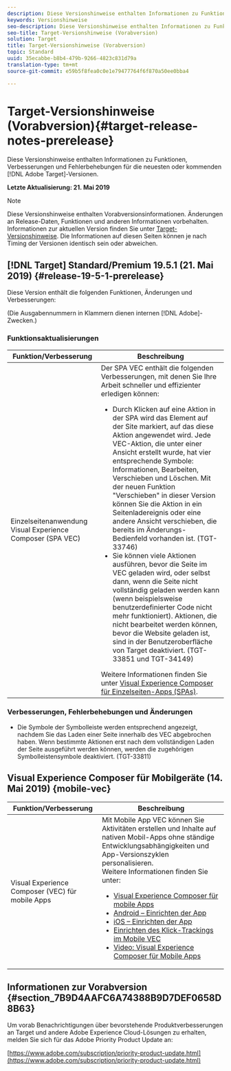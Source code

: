 ```yaml
---
description: Diese Versionshinweise enthalten Informationen zu Funktionen, Verbesserungen, Fehlerbehebungen und bekannten Problemen für die neuesten oder kommenden Target-Versionen.
keywords: Versionshinweise
seo-description: Diese Versionshinweise enthalten Informationen zu Funktionen, Verbesserungen, Fehlerbehebungen und bekannten Problemen für die neuesten oder kommenden Adobe Target-Versionen
seo-title: Target-Versionshinweise (Vorabversion)
solution: Target
title: Target-Versionshinweise (Vorabversion)
topic: Standard
uuid: 35ecabbe-b8b4-479b-9266-4823c831d79a
translation-type: tm+mt
source-git-commit: e59b5f8fea0c0e1e79477764f6f870a50ee0bba4

---
```



# Target-Versionshinweise (Vorabversion){#target-release-notes-prerelease}

Diese Versionshinweise enthalten Informationen zu Funktionen, Verbesserungen und Fehlerbehebungen für die neuesten oder kommenden [!DNL Adobe Target]-Versionen.

**Letzte Aktualisierung: 21. Mai 2019**

>[!NOTE]
>
>Diese Versionshinweise enthalten Vorabversionsinformationen. Änderungen an Release-Daten, Funktionen und anderen Informationen vorbehalten. Informationen zur aktuellen Version finden Sie unter [Target-Versionshinweise](release-notes.md). Die Informationen auf diesen Seiten können je nach Timing der Versionen identisch sein oder abweichen.

## [!DNL Target] Standard/Premium 19.5.1 (21. Mai 2019) {#release-19-5-1-prerelease}

Diese Version enthält die folgenden Funktionen, Änderungen und Verbesserungen:

(Die Ausgabennummern in Klammern dienen internen [!DNL Adobe]-Zwecken.)

### Funktionsaktualisierungen

| Funktion/Verbesserung | Beschreibung |
| --- | --- |
| Einzelseitenanwendung Visual Experience Composer (SPA VEC) | Der SPA VEC enthält die folgenden Verbesserungen, mit denen Sie Ihre Arbeit schneller und effizienter erledigen können:<ul><li>Durch Klicken auf eine Aktion in der SPA wird das Element auf der Site markiert, auf das diese Aktion angewendet wird. Jede VEC-Aktion, die unter einer Ansicht erstellt wurde, hat vier entsprechende Symbole: Informationen, Bearbeiten, Verschieben und Löschen. Mit der neuen Funktion &quot;Verschieben&quot; in dieser Version können Sie die Aktion in ein Seitenladereignis oder eine andere Ansicht verschieben, die bereits im Änderungs-Bedienfeld vorhanden ist. (TGT-33746)</li><li>Sie können viele Aktionen ausführen, bevor die Seite im VEC geladen wird, oder selbst dann, wenn die Seite nicht vollständig geladen werden kann (wenn beispielsweise benutzerdefinierter Code nicht mehr funktioniert). Aktionen, die nicht bearbeitet werden können, bevor die Website geladen ist, sind in der Benutzeroberfläche von Target deaktiviert. (TGT-33851 und TGT-34149)</li></ul>Weitere Informationen finden Sie unter [Visual Experience Composer für Einzelseiten-Apps (SPAs)](/help/c-experiences/spa-visual-experience-composer.md). |

### Verbesserungen, Fehlerbehebungen und Änderungen

* Die Symbole der Symbolleiste werden entsprechend angezeigt, nachdem Sie das Laden einer Seite innerhalb des VEC abgebrochen haben. Wenn bestimmte Aktionen erst nach dem vollständigen Laden der Seite ausgeführt werden können, werden die zugehörigen Symbolleistensymbole deaktiviert. (TGT-33811)

## Visual Experience Composer für Mobilgeräte (14. Mai 2019) {mobile-vec}

| Funktion/Verbesserung | Beschreibung |
| --- | --- |
| Visual Experience Composer (VEC) für mobile Apps | Mit Mobile App VEC können Sie Aktivitäten erstellen und Inhalte auf nativen Mobil-Apps ohne ständige Entwicklungsabhängigkeiten und App-Versionszyklen personalisieren.<br>Weitere Informationen finden Sie unter:<ul><li>[Visual Experience Composer für mobile Apps](/help/c-target-mobile-app/c-mobile-visual-experience-composer/mobile-visual-experience-composer.md)</li><li>[Android – Einrichten der App](/help/c-target-mobile-app/c-mobile-visual-experience-composer/mobile-visual-experience-composer-android.md)</li><li>[iOS – Einrichten der App](/help/c-target-mobile-app/c-mobile-visual-experience-composer/mobile-visual-experience-composer-ios.md)</li><li>[Einrichten des Klick-Trackings im Mobile VEC](/help/c-target-mobile-app/c-mobile-visual-experience-composer/set-up-click-tracking-in-the-mobile-vec.md)</li><li>[Video: Visual Experience Composer für Mobile Apps](/help/c-target-mobile-app/c-mobile-visual-experience-composer/mobile-visual-experience-composer.md#video)</li></ul> |

## Informationen zur Vorabversion {#section_7B9D4AAFC6A74388B9D7DEF0658D8B63}

Um vorab Benachrichtigungen über bevorstehende Produktverbesserungen an Target und andere Adobe Experience Cloud-Lösungen zu erhalten, melden Sie sich für das Adobe Priority Product Update an:

[https://www.adobe.com/subscription/priority-product-update.html](https://www.adobe.com/subscription/priority-product-update.html)
